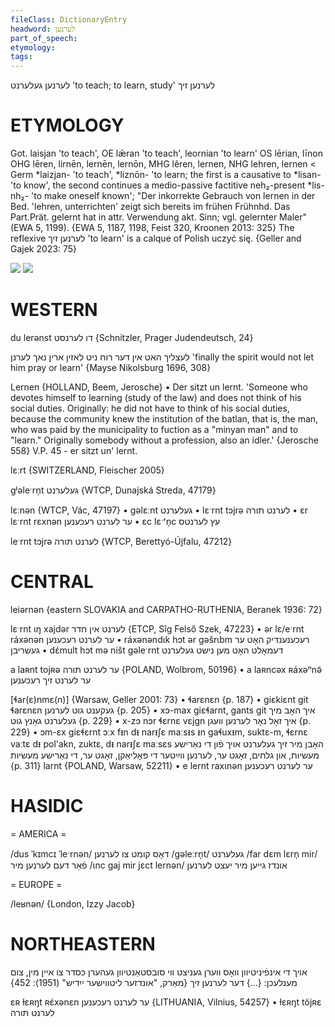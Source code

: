 ```yaml
---
fileClass: DictionaryEntry
headword: לערנען
part_of_speech: 
etymology: 
tags: 
---
```

לערנען
געלערנט
'to teach; to learn, study'
לערנען זיך

ETYMOLOGY
===========
Got. laisjan 'to teach', OE lǣran 'to teach', leornian 'to learn' OS lērian, līnon OHG lēren, lirnēn, lernēn, lernōn, MHG lêren, lernen, NHG lehren, lernen < Germ *laizjan- 'to teach', *liznōn- 'to learn; the first is a causative to *lisan- 'to know', the second continues a medio-passive factitive neh₂-present *lis-nh₂- 'to make oneself known';
"Der inkorrekte Gebrauch von lernen in der Bed. 'lehren, unterrichten' zeigt sich bereits im frühen Frühnhd. Das Part.Prät. gelernt hat in attr. Verwendung akt. Sinn; vgl. gelernter Maler" (EWA 5, 1199).
{EWA 5, 1187, 1198, Feist 320, Kroonen 2013: 325}
The reflexive לערנען זיך 'to learn' is a calque of Polish uczyć się.
{Geller and Gajek 2023: 75}

![](https://ia802902.us.archive.org/9/items/Yiddish-Dialect-Maps/Herzog4-70-73-ShpilnZixLernenZixRaybnZixVashnZix-145.jpg)
![](https://ia802902.us.archive.org/9/items/Yiddish-Dialect-Maps/Herzog5-60-63-FarflFartikShternLernt-196.jpg)

WESTERN
========

du lerənst דו לערנסט {Schnitzler, Prager Judendeutsch, 24}

לעצליך האט אין דער רוח ניט לאזין ארין נאך לערנן
'finally the spirit would not let him pray or learn'
{Mayse Nikolsburg 1696, 308}

Lernen {HOLLAND, Beem, Jerosche}
	•	Der sitzt un lernt. 'Someone who devotes himself to learning (study of the law) and does not think of his social duties. Originally: he did not have to think of his social duties, because the community knew the institution of the batlan, that is, the man, who was paid by the municipality to fuction as a "minyan man" and to "learn." Originally somebody without a profession, also an idler.' {Jerosche 558}
V.P. 45 - er sitzt un' lernt.

lɛːrt {SWITZERLAND, Fleischer 2005}

gʲəleˑrn̩t געלערנט {WTCP, Dunajská Streda, 47179}

lɛːnən {WTCP, Vác, 47197}
	•	gəlɛːnt געלערנט
	•	lɛˑrnt tɔjrə לערנט תּורה
	•	ɛr lɛˑrnt rɛxnən ער לערנט רעכענען
	•	ɛc lɛˑʳn̩c עץ לערנטס

leˑrnt tɔjrə לערנט תּורה {WTCP, Berettyó-Újfalu, 47212}

CENTRAL
========


leiərnən {eastern SLOVAKIA and CARPATHO-RUTHENIA, Beranek 1936: 72}

lɛˑrnt ɩŋ xajdər לערנט אין חדר {ETCP, Sîg Felső Szek, 47223}
	•	ər lɛ/eˑrnt ráxənən ער לערנט רעכענען 
	•	ráxənəndɩk hɔt ər gəšrɩbm רעכענענדיק האָט ער געשריבן
	•	dɛ́mult hɔt mə ništ gəleˑrnt דעמאָלט האָט מען נישט געלערנט

a laʀnt tojʀə ער לערנט תּורה {POLAND, Wolbrom, 50196}
	•	a laʀncəx ʀáxəⁿnə̃ ער לערנט זיך רעכענען

[ɬar(ɛ)nmɛ(n)] {Warsaw, Geller 2001: 73}
	•	ɬarɛnɛn {p. 187}
	•	giɛkiɛnt git ɬarɛnɛn געקענט גוט לערנען {p. 205}
	•	xɔ-max giɛɬarnt, gants git איך האָב מיך געלערנט גאַנץ גוט {p. 229}
	•	x-zɔ nɔr ɬɛrnɛ vɛjgn איך זאָל נאָר לערנען וועגן {p. 229}
	•	ɔm-ɛx giɛɬɛrnt ɔːx fᵻn dᵻ narᵻʃɛ maːsᵻs ᵻn gaɬuxᵻm, suktɛ-m, ɬɛrnɛ vaːtɛ dᵻ pol'akn, zuktɛ, dᵻ narᵻʃɛ maːsɛs האָבן מיר זיך געלערנט אויך פֿון די נאַרישע מעשׂיות, און גלחים, זאָגט ער, לערנען ווײַטער די פּאָליאַקן, זאָגט ער, די נאַרישע מעשׂיות {p. 311}
larnt {POLAND, Warsaw, 52211}
	•	e lernt raxɩnən ער לערנט רעכענען

HASIDIC
=======
= AMERICA = 

/dus ˈkɪmcɪ ˈleˑrnən/ דאָס קומט צו לערנען
/gəleːrn̩t/ געלערנט
/far dɛm lɛrn̩ mir/ פֿאַר דעם לערנען מיר
/ɩnc gaj mir jɛct lernən/ אונדז גייען מיר יעצט לערנען

= EUROPE = 

/leʁnən/ {London, Izzy Jacob}


NORTHEASTERN
==============

אויך די אינפֿיניטיוון וואָס ווערן געניצט ווי סובסטאַנטיוון געהערן כּסדר צו איין מין, צום מענלעכן: {...} דער לערנען זיך
{מאַרק, "אונדזער ליטווישער ייִדיש" (1951): 452}

ɛʀ ɫɛʀŋt ʀɛ́xənɛn ער לערנט רעכענען {LITHUANIA, Vilnius, 54257}
	•	ɫɛʀŋt töjʀɛ לערנט תּורה